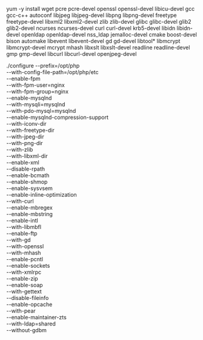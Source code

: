 yum -y install wget pcre pcre-devel openssl openssl-devel libicu-devel gcc gcc-c++ autoconf libjpeg libjpeg-devel libpng libpng-devel freetype freetype-devel libxml2 libxml2-devel zlib zlib-devel glibc glibc-devel glib2 glib2-devel ncurses ncurses-devel curl curl-devel krb5-devel libidn libidn-devel openldap openldap-devel nss_ldap jemalloc-devel cmake boost-devel bison automake libevent libevent-devel gd gd-devel libtool* libmcrypt libmcrypt-devel mcrypt mhash libxslt libxslt-devel readline readline-devel gmp gmp-devel libcurl libcurl-devel openjpeg-devel







./configure --prefix=/opt/php \
--with-config-file-path=/opt/php/etc \
--enable-fpm \
--with-fpm-user=nginx \
--with-fpm-group=nginx \
--enable-mysqlnd \
--with-mysqli=mysqlnd \
--with-pdo-mysql=mysqlnd \
--enable-mysqlnd-compression-support \
--with-iconv-dir \
--with-freetype-dir \
--with-jpeg-dir \
--with-png-dir \
--with-zlib \
--with-libxml-dir \
--enable-xml \
--disable-rpath \
--enable-bcmath \
--enable-shmop \
--enable-sysvsem \
--enable-inline-optimization \
--with-curl \
--enable-mbregex \
--enable-mbstring \
--enable-intl \
--with-libmbfl \
--enable-ftp \
--with-gd \
--with-openssl \
--with-mhash \
--enable-pcntl \
--enable-sockets \
--with-xmlrpc \
--enable-zip \
--enable-soap \
--with-gettext \
--disable-fileinfo \
--enable-opcache \
--with-pear \
--enable-maintainer-zts \
--with-ldap=shared \
--without-gdbm